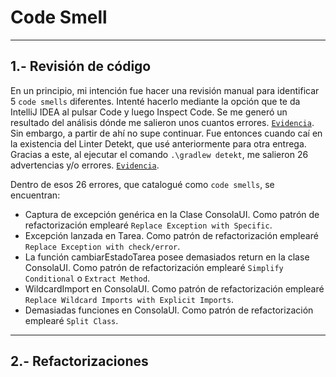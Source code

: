 # Code Smell

---

## 1.- Revisión de código

En un principio, mi intención fue hacer una revisión manual para identificar 5 `code smells` diferentes. Intenté hacerlo mediante la opción que te da IntelliJ IDEA al pulsar Code y luego Inspect Code. Se me generó un resultado del análisis dónde me salieron unos cuantos errores. [`Evidencia`](https://github.com/moraalees/TaskManagerEntornos/blob/cristian/images/codeSmells/Captura%20de%20pantalla%202025-05-20%20165626.png). Sin embargo, a partir de ahí no supe continuar. Fue entonces cuando caí en la existencia del Linter Detekt, que usé anteriormente para otra entrega. Gracias a este, al ejecutar el comando `.\gradlew detekt`, me salieron 26 advertencias y/o errores. [`Evidencia`](https://github.com/moraalees/TaskManagerEntornos/blob/cristian/images/codeSmells/Captura%20de%20pantalla%202025-05-20%20171510.png).

Dentro de esos 26 errores, que catalogué como `code smells`, se encuentran:
- Captura de excepción genérica en la Clase ConsolaUI. Como patrón de refactorización emplearé `Replace Exception with Specific`.
- Excepción lanzada en Tarea. Como patrón de refactorización emplearé `Replace Exception with check/error`.
- La función cambiarEstadoTarea posee demasiados return en la clase ConsolaUI. Como patrón de refactorización emplearé `Simplify Conditional` o `Extract Method`.
- WildcardImport en ConsolaUI. Como patrón de refactorización emplearé `Replace Wildcard Imports with Explicit Imports`.
- Demasiadas funciones en ConsolaUI. Como patrón de refactorización emplearé `Split Class`.

---

## 2.- Refactorizaciones

